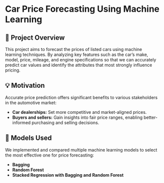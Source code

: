 # Car Price Forecasting Using Machine Learning

## 📄 Project Overview

This project aims to forecast the prices of listed cars using machine learning techniques. By analyzing key features such as the car’s make, model, price, mileage, and engine specifications so that we can accurately predict car values and identify the attributes that most strongly influence pricing.

## 💡 Motivation

Accurate price prediction offers significant benefits to various stakeholders in the automotive market:

- **Car dealerships:** Set more competitive and market-aligned prices.
- **Buyers and sellers:** Gain insights into fair price ranges, enabling better-informed purchasing and selling decisions.

## 🧪 Models Used

We implemented and compared multiple machine learning models to select the most effective one for price forecasting:

- **Bagging**
- **Random Forest**
- **Stacked Regression with Bagging and Random Forest**
